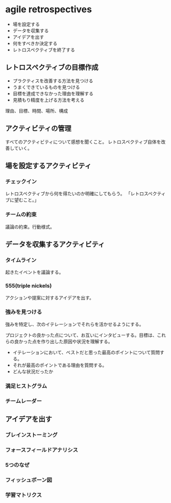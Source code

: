 # agile retrospectives

- 場を設定する
- データを収集する
- アイデアを出す
- 何をすべきか決定する
- レトロスペクティブを終了する

## レトロスペクティブの目標作成

- プラクティスを改善する方法を見つける
- うまくできているものを見つける
- 目標を達成できなかった理由を理解する
- 見積もり精度を上げる方法を考える

理由、目標、時間、場所、構成

## アクティビティの管理

すべてのアクティビティについて感想を聞くこと。
レトロスペクティブ自体を改善していく。

## 場を設定するアクティビティ

### チェックイン

レトロスペクティブから何を得たいのか明確にしてもらう。
「レトロスペクティブに望むこと。」

### チームの約束

議論の約束。行動様式。

## データを収集するアクティビティ

### タイムライン

起きたイベントを議論する。

### 555(triple nickels)

アクションや提案に対するアイデアを出す。

### 強みを見つける

強みを特定し、次のイテレーションでそれらを活かせるようにする。

プロジェクトの良かった点について、お互いにインタビューする。目標は、これらの良かった点を作り出した原因や状況を理解する。

- イテレーションにおいて、ベストだと思った最高のポイントについて質問する。
- それが最高のポイントである理由を質問する。
- どんな状況だったか

### 満足ヒストグラム

### チームレーダー

## アイデアを出す

### ブレインストーミング

### フォースフィールドアナリシス

### 5つのなぜ

### フィッシュボーン図

### 学習マトリクス

